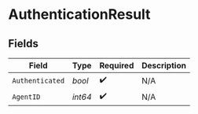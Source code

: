# AuthenticationResult


## Fields

| Field              | Type               | Required           | Description        |
| ------------------ | ------------------ | ------------------ | ------------------ |
| `Authenticated`    | *bool*             | :heavy_check_mark: | N/A                |
| `AgentID`          | *int64*            | :heavy_check_mark: | N/A                |